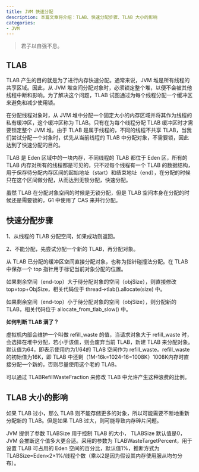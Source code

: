 ```yaml
---
title: JVM 快速分配
description: 本篇文章将介绍：TLAB、快速分配步骤、TLAB 大小的影响
categories:
- JVM
---
```


> 君子以自强不息。

## TLAB

TLAB 产生的目的就是为了进行内存快速分配。通常来说，JVM 堆是所有线程的共享区域。因此，从 JVM 堆空间分配对象时，必须锁定整个堆，以便不会被其他线程中断和影响。为了解决这个问题，TLAB 试图通过为每个线程分配一个缓冲区来避免和减少使用锁。

在分配线程对象时，从 JVM 堆中分配一个固定大小的内存区域并将其作为线程的私有缓冲区，这个缓冲区称为 TLAB。只有在为每个线程分配 TLAB 缓冲区时才需要锁定整个 JVM 堆。由于 TLAB 是属于线程的，不同的线程不共享 TLAB，当我们尝试分配一个对象时，优先从当前线程的 TLAB 中分配对象，不需要锁，因此达到了快速分配的目的。

TLAB 是 Eden 区域中的一块内存，不同线程的 TLAB 都位于 Eden 区，所有的 TLAB 内存对所有的线程都是可见的，只不过每个线程有一个 TLAB 的数据结构，用于保存待分配内存区间的起始地址（start）和结束地址（end），在分配的时候只在这个区间做分配，从而达到无锁分配，快速分配。

虽然 TLAB 在分配对象空间的时候是无锁分配，但是 TLAB 空间本身在分配的时候还是需要锁的，G1 中使用了 CAS 来并行分配。

## 快速分配步骤

1、从线程的 TLAB 分配空间，如果成功则返回。

2、不能分配，先尝试分配一个新的 TLAB，再分配对象。


从 TLAB 已分配的缓冲区空间直接分配对象，也称为指针碰撞法分配。在 TLAB 中保存一个 top 指针用于标记当前对象分配的位置。

如果剩余空间（end-top）大于待分配对象的空间（objSize），则直接修改 top=top+ObjSize，相关代码位于 thread->tlab().allocate(size) 中。

如果剩余空间（end-top）小于待分配对象的空间（objSize），则分配新的 TLAB，相关代码位于 allocate_from_tlab_slow() 中。

**如何判断 TLAB 满了？**

虚拟机内部会维护一个叫做 refill_waste 的值，当请求对象大于 refill_waste 时，会选择在堆中分配，若小于该值，则会废弃当前 TLAB，新建 TLAB 来分配对象。默认值为64，即表示使用约为1/64的 TLAB 空间作为 refill_waste。refill_waste 的初始值为16K，即 TLAB 中还剩（1M-16k=1024-16=1008K）1008K内存时直接分配一个新的，否则尽量使用这个老的 TLAB。

可以通过 TLABRefillWasteFraction 来修改 TLAB 中允许产生这种浪费的比例。

## TLAB 大小的影响

如果 TLAB 过小，那么 TLAB 则不能存储更多的对象，所以可能需要不断地重新分配新的 TLAB。但是如果 TLAB 过大，则可能导致内存碎片问题。

JVM 提供了参数 TLABSize 用于控制 TLAB 的大小， TLABSize 默认值是0，JVM 会推断这个值多大更合适。采用的参数为 TLABWasteTargetPercent，用于设置 TLAB 可占用的 Eden 空间的百分比，默认值1%，推断方式为 TLABSize=Eden×2×1%/线程个数（乘以2是因为假设其内存使用服从均匀分布）。
